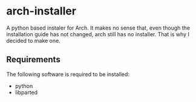 # arch-installer
A python based instaler for Arch. It makes no sense that, even though the installation guide has not changed, arch still has no installer. That is why I decided to make one.

## Requirements
The following software is required to be installed:

- python
- libparted
